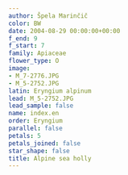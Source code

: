 ```yaml
---
author: Špela Marinčič
color: BW
date: 2004-08-29 00:00:00+00:00
f_end: 9
f_start: 7
family: Apiaceae
flower_type: O
image:
- M_7-2776.JPG
- M_5-2752.JPG
latin: Eryngium alpinum
lead: M_5-2752.JPG
lead_sample: false
name: index.en
order: Eryngium
parallel: false
petals: 5
petals_joined: false
star_shape: false
title: Alpine sea holly
---
```

